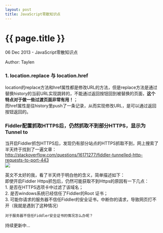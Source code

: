 ```yaml
---
layout: post
title: JavaScript零散知识点
---
```


{{ page.title }}
=================

<p class="meta">06 Dec 2013 - JavaScript零散知识点</p>
<p class="meta">Author: Taylen</p>


<h3>1. location.replace 与 location.href</h3>
<p>
	location的replace方法和href属性都是修改URL的方法，但是replace方法是通过替换history的当前URL实现跳转的，不能通过返回按钮回到被替换的页面，<b>这个特点对于做一些过渡页面非常有用！</b>；<br/>
	而href属性是往history里push了一条记录，从而实现修改URL，是可以通过返回按钮返回的。
	
</p>

<h3>Fiddler配置抓取HTTPS后，仍然抓取不到部分HTTPS，显示为Tunnel to</h3>
<p>
	当开启Fiddler抓包HTTPS后，发现仍有部分站点的HTTPS抓取不到，网上搜索了半天终于找到了一遍文章：<a href="http://stackoverflow.com/questions/16171277/fiddler-tunnelled-http-requests-to-port-443" target="_blank">http://stackoverflow.com/questions/16171277/fiddler-tunnelled-http-requests-to-port-443</a><br/>
	<img src="{{site.baseurl}}/images/fiddler/https.png"/>
</p>
<p>
	英文不太好的我，看了半天终于明白他的含义，简单描述如下：<br/>
	即使开启Fiddler Https抓包后，仍然可能获取不到Https的原因有一下几点：<br/>
	1. 是否在HTTPS选项卡中过滤了该域名；<br/>
	2. 是否windows系统已经信任了Fiddler的Root 证书；<br/>
	3. 可能你请求的服务器不信任Fiddler的安全证书，中断你的请求，导致网页打不开（我就是遇到了这种情况）<br/>

	对于服务器不信任Fiddler安全证书的情况怎么办呢？
</p>

<p>
	持续更新中...
</p>


